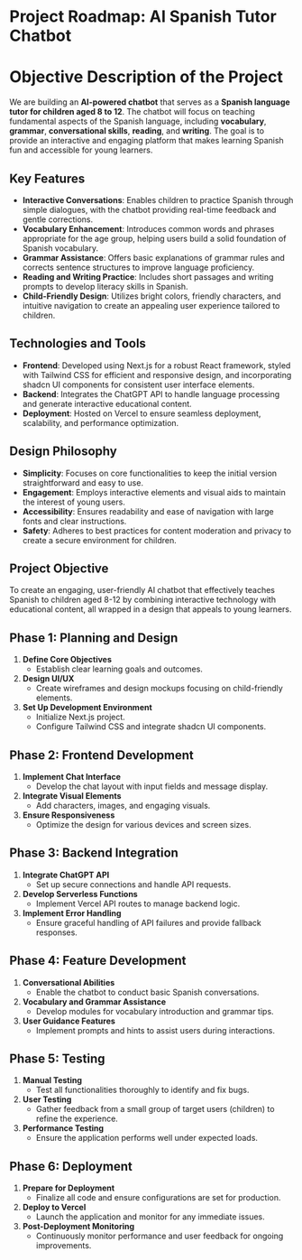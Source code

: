 # Project Roadmap: AI Spanish Tutor Chatbot

# Objective Description of the Project

We are building an **AI-powered chatbot** that serves as a **Spanish language tutor for children aged 8 to 12**. The chatbot will focus on teaching fundamental aspects of the Spanish language, including **vocabulary**, **grammar**, **conversational skills**, **reading**, and **writing**. The goal is to provide an interactive and engaging platform that makes learning Spanish fun and accessible for young learners.

## Key Features

- **Interactive Conversations**: Enables children to practice Spanish through simple dialogues, with the chatbot providing real-time feedback and gentle corrections.
- **Vocabulary Enhancement**: Introduces common words and phrases appropriate for the age group, helping users build a solid foundation of Spanish vocabulary.
- **Grammar Assistance**: Offers basic explanations of grammar rules and corrects sentence structures to improve language proficiency.
- **Reading and Writing Practice**: Includes short passages and writing prompts to develop literacy skills in Spanish.
- **Child-Friendly Design**: Utilizes bright colors, friendly characters, and intuitive navigation to create an appealing user experience tailored to children.

## Technologies and Tools

- **Frontend**: Developed using Next.js for a robust React framework, styled with Tailwind CSS for efficient and responsive design, and incorporating shadcn UI components for consistent user interface elements.
- **Backend**: Integrates the ChatGPT API to handle language processing and generate interactive educational content.
- **Deployment**: Hosted on Vercel to ensure seamless deployment, scalability, and performance optimization.

## Design Philosophy

- **Simplicity**: Focuses on core functionalities to keep the initial version straightforward and easy to use.
- **Engagement**: Employs interactive elements and visual aids to maintain the interest of young users.
- **Accessibility**: Ensures readability and ease of navigation with large fonts and clear instructions.
- **Safety**: Adheres to best practices for content moderation and privacy to create a secure environment for children.

## Project Objective

To create an engaging, user-friendly AI chatbot that effectively teaches Spanish to children aged 8-12 by combining interactive technology with educational content, all wrapped in a design that appeals to young learners.

## Phase 1: Planning and Design

1. **Define Core Objectives**
   - Establish clear learning goals and outcomes.
2. **Design UI/UX**
   - Create wireframes and design mockups focusing on child-friendly elements.
3. **Set Up Development Environment**
   - Initialize Next.js project.
   - Configure Tailwind CSS and integrate shadcn UI components.

## Phase 2: Frontend Development

1. **Implement Chat Interface**
   - Develop the chat layout with input fields and message display.
2. **Integrate Visual Elements**
   - Add characters, images, and engaging visuals.
3. **Ensure Responsiveness**
   - Optimize the design for various devices and screen sizes.

## Phase 3: Backend Integration

1. **Integrate ChatGPT API**
   - Set up secure connections and handle API requests.
2. **Develop Serverless Functions**
   - Implement Vercel API routes to manage backend logic.
3. **Implement Error Handling**
   - Ensure graceful handling of API failures and provide fallback responses.

## Phase 4: Feature Development

1. **Conversational Abilities**
   - Enable the chatbot to conduct basic Spanish conversations.
2. **Vocabulary and Grammar Assistance**
   - Develop modules for vocabulary introduction and grammar tips.
3. **User Guidance Features**
   - Implement prompts and hints to assist users during interactions.

## Phase 5: Testing

1. **Manual Testing**
   - Test all functionalities thoroughly to identify and fix bugs.
2. **User Testing**
   - Gather feedback from a small group of target users (children) to refine the experience.
3. **Performance Testing**
   - Ensure the application performs well under expected loads.

## Phase 6: Deployment

1. **Prepare for Deployment**
   - Finalize all code and ensure configurations are set for production.
2. **Deploy to Vercel**
   - Launch the application and monitor for any immediate issues.
3. **Post-Deployment Monitoring**
   - Continuously monitor performance and user feedback for ongoing improvements.
